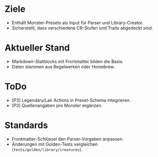 # Ziele
- Enthält Monster-Presets als Input für Parser und Library-Creator.
- Sicherstellt, dass verschiedene CR-Stufen und Traits abgedeckt sind.

# Aktueller Stand
- Markdown-Statblocks mit Frontmatter bilden die Basis.
- Daten stammen aus Regelwerken oder Homebrew.

# ToDo
- [P3] Legendary/Lair Actions in Preset-Schema integrieren.
- [P3] Quellenangaben pro Monster ergänzen.

# Standards
- Frontmatter-Schlüssel den Parser-Vorgaben anpassen.
- Änderungen mit Golden-Tests vergleichen (`tests/golden/library/creatures`).
